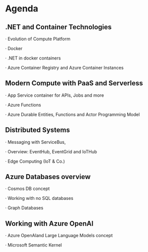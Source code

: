 # Agenda

## .NET and Container Technologies

· Evolution of Compute Platform

· Docker

· .NET in docker containers

· Azure Container Registry and Azure Container Instances

## Modern Compute with PaaS and Serverless

· App Service container for APIs, Jobs and more

· Azure Functions

· Azure Durable Entities, Functions and Actor Programming Model


## Distributed Systems

· Messaging with ServiceBus,

· Overview: EventHub, EventGrid and IoTHub

· Edge Computing (IoT & Co.)


## Azure Databases overview

· Cosmos DB concept

· Working with no SQL databases

· Graph Databases

## Working with Azure OpenAI
· Azure OpenAIand Large Language Models concept

· Microsoft Semantic Kernel


